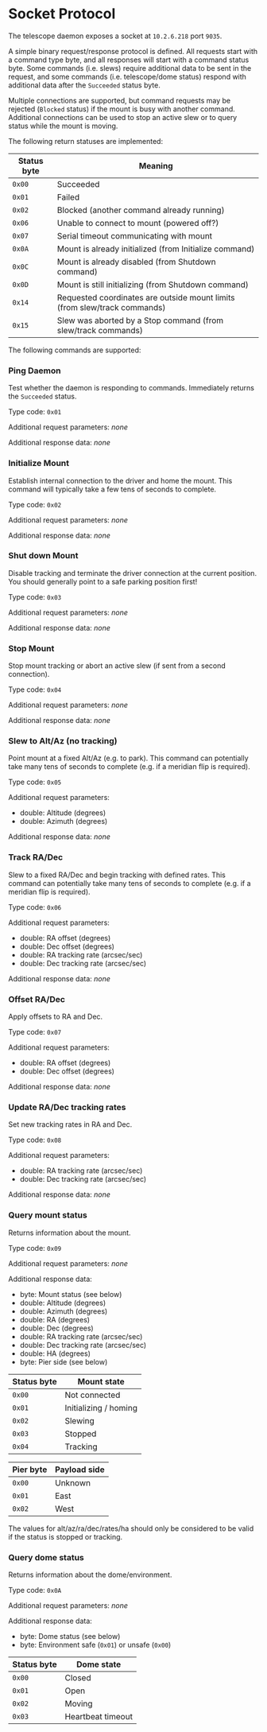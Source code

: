# Socket Protocol

The telescope daemon exposes a socket at `10.2.6.218` port `9035`.

A simple binary request/response protocol is defined.
All requests start with a command type byte, and all responses will start with a command status byte.
Some commands (i.e. slews) require additional data to be sent in the request, and some commands (i.e. telescope/dome status) respond with additional data after the `Succeeded` status byte.

Multiple connections are supported, but command requests may be rejected (`Blocked` status) if the mount is busy with another command.
Additional connections can be used to stop an active slew or to query status while the mount is moving.

The following return statuses are implemented:

| Status byte | Meaning   |
| ----------- | ------------- |
| `0x00`      | Succeeded |
| `0x01`      | Failed  |
| `0x02`      | Blocked (another command already running) |
| `0x06`      | Unable to connect to mount (powered off?) |
| `0x07`      | Serial timeout communicating with mount |
| `0x0A`      | Mount is already initialized (from Initialize command)
| `0x0C`      | Mount is already disabled (from Shutdown command)
| `0x0D`      | Mount is still initializing (from Shutdown command)
| `0x14`      | Requested coordinates are outside mount limits (from slew/track commands)
| `0x15`      | Slew was aborted by a Stop command (from slew/track commands)

The following commands are supported:

### Ping Daemon

Test whether the daemon is responding to commands. Immediately returns the `Succeeded` status.

Type code: `0x01`

Additional request parameters: *none*

Additional response data: *none*

### Initialize Mount

Establish internal connection to the driver and home the mount. This command will typically take a few tens of seconds to complete.

Type code: `0x02`

Additional request parameters: *none*

Additional response data: *none*

### Shut down Mount

Disable tracking and terminate the driver connection at the current position. You should generally point to a safe parking position first!

Type code: `0x03`

Additional request parameters: *none*

Additional response data: *none*

### Stop Mount

Stop mount tracking or abort an active slew (if sent from a second connection).

Type code: `0x04`

Additional request parameters: *none*

Additional response data: *none*

### Slew to Alt/Az (no tracking)

Point mount at a fixed Alt/Az (e.g. to park). This command can potentially take many tens of seconds to complete (e.g. if a meridian flip is required).

Type code: `0x05`

Additional request parameters:
 - double: Altitude (degrees)
 - double: Azimuth (degrees)

Additional response data: *none*

### Track RA/Dec

Slew to a fixed RA/Dec and begin tracking with defined rates. This command can potentially take many tens of seconds to complete (e.g. if a meridian flip is required).

Type code: `0x06`

Additional request parameters:
 - double: RA offset (degrees)
 - double: Dec offset (degrees)
 - double: RA tracking rate (arcsec/sec)
 - double: Dec tracking rate (arcsec/sec)

Additional response data: *none*

### Offset RA/Dec

Apply offsets to RA and Dec.

Type code: `0x07`

Additional request parameters:
 - double: RA offset (degrees)
 - double: Dec offset (degrees)

Additional response data: *none*

### Update RA/Dec tracking rates

Set new tracking rates in RA and Dec.

Type code: `0x08`

Additional request parameters:
 - double: RA tracking rate (arcsec/sec)
 - double: Dec tracking rate (arcsec/sec)

Additional response data: *none*

### Query mount status

Returns information about the mount.

Type code: `0x09`

Additional request parameters: *none*

Additional response data:
 - byte: Mount status (see below)
 - double: Altitude (degrees)
 - double: Azimuth (degrees)
 - double: RA (degrees)
 - double: Dec (degrees)
 - double: RA tracking rate (arcsec/sec)
 - double: Dec tracking rate (arcsec/sec)
 - double: HA (degrees)
 - byte: Pier side (see below)

| Status byte | Mount state   |
| ----------- | ------------- |
| `0x00`      | Not connected |
| `0x01`      | Initializing / homing |
| `0x02`      | Slewing |
| `0x03`      | Stopped |
| `0x04`      | Tracking |

| Pier byte | Payload side   |
| ----------- | ------------- |
| `0x00`      | Unknown |
| `0x01`      | East |
| `0x02`      | West |

The values for alt/az/ra/dec/rates/ha should only be considered to be valid if the status is stopped or tracking.

### Query dome status

Returns information about the dome/environment.

Type code: `0x0A`

Additional request parameters: *none*

Additional response data:
 - byte: Dome status (see below)
 - byte: Environment safe (`0x01`) or unsafe (`0x00`)

| Status byte | Dome state   |
| ----------- | ------------- |
| `0x00`      | Closed |
| `0x01`      | Open |
| `0x02`      | Moving |
| `0x03`      | Heartbeat timeout |
